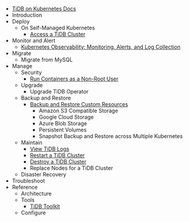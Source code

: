 <!-- markdownlint-disable MD007 -->
<!-- markdownlint-disable MD041 -->

- [TiDB on Kubernetes Docs](https://docs.pingcap.com/tidb-in-kubernetes/dev)
- Introduction
- Deploy
    - On Self-Managed Kubernetes
        - [Access a TiDB Cluster](access-tidb.md)
- Monitor and Alert
    - [Kubernetes Observability: Monitoring, Alerts, and Log Collection](kubernetes-observability.md)
- Migrate
    - Migrate from MySQL
- Manage
    - Security
      - [Run Containers as a Non-Root User](containers-run-as-non-root-user.md)
    - Upgrade
        - Upgrade TiDB Operator
    - Backup and Restore
      - [Backup and Restore Custom Resources](backup-restore-cr.md)
        - Amazon S3 Compatible Storage
        - Google Cloud Storage
        - Azure Blob Storage
        - Persistent Volumes
        - Snapshot Backup and Restore across Multiple Kubernetes
    - Maintain
        - [View TiDB Logs](view-logs.md)
        - [Restart a TiDB Cluster](restart-a-tidb-cluster.md)
        - [Destroy a TiDB Cluster](destroy-a-tidb-cluster.md)
        - Replace Nodes for a TiDB Cluster
    - Disaster Recovery
- Troubleshoot
- Reference
    - Architecture
    - Tools
        - [TiDB Toolkit](tidb-toolkit.md)
    - Configure
